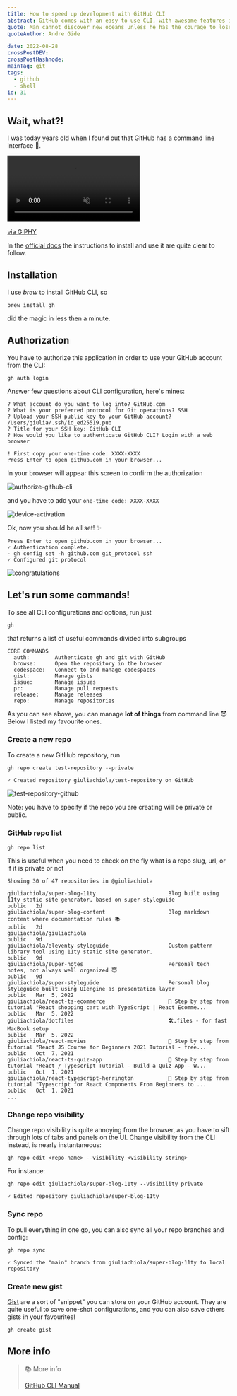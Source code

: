 ```yaml
---
title: How to speed up development with GitHub CLI
abstract: GitHub comes with an easy to use CLI, with awesome features in it.
quote: Man cannot discover new oceans unless he has the courage to lose sight of the shore.
quoteAuthor: Andre Gide

date: 2022-08-28
crossPostDEV: 
crossPostHashnode: 
mainTag: git
tags:
  - github
  - shell
id: 31
---
```


## Wait, what?!

I was today years old when I found out that GitHub has a command line interface 🤯.

<div class="s-giphy s-giphy--small-d">
  <video autoplay loop muted playsinline>
    <source src="https://i.giphy.com/media/zMpHQobxFfCE0/giphy.mp4" type="video/mp4">
  </video>
  <p><a href="https://media.giphy.com/media/zMpHQobxFfCE0/giphy.gif">via GIPHY</a></p>
</div>

In the [official docs](https://cli.github.com/) the instructions to install and use it are quite clear to follow.

## Installation

I use _brew_ to install GitHub CLI, so

```shell
brew install gh
```

did the magic in less then a minute.

## Authorization

You have to authorize this application in order to use your GitHub account from the CLI:

```shell
gh auth login
```

Answer few questions about CLI configuration, here's mines:

```shell
? What account do you want to log into? GitHub.com
? What is your preferred protocol for Git operations? SSH
? Upload your SSH public key to your GitHub account? /Users/giulia/.ssh/id_ed25519.pub
? Title for your SSH key: GitHub CLI
? How would you like to authenticate GitHub CLI? Login with a web browser

! First copy your one-time code: XXXX-XXXX
Press Enter to open github.com in your browser...
```

In your browser will appear this screen to confirm the authorization

![authorize-github-cli](https://res.cloudinary.com/giuliachiola/image/upload/v1662011978/super-blog/031-github-cli/authorize-github-cli_wzm6r5.png)

and you have to add your `one-time code: XXXX-XXXX`

![device-activation](https://res.cloudinary.com/giuliachiola/image/upload/v1662011978/super-blog/031-github-cli/device-activation_zsdjcw.png)

Ok, now you should be all set! ✨

```shell
Press Enter to open github.com in your browser...
✓ Authentication complete.
- gh config set -h github.com git_protocol ssh
✓ Configured git protocol
```

![congratulations](https://res.cloudinary.com/giuliachiola/image/upload/v1662011978/super-blog/031-github-cli/congratulations_a4rz5a.png)

## Let's run some commands!

To see all CLI configurations and options, run just

```shell
gh
```

that returns a list of useful commands divided into subgroups

```shell
CORE COMMANDS
  auth:        Authenticate gh and git with GitHub
  browse:      Open the repository in the browser
  codespace:   Connect to and manage codespaces
  gist:        Manage gists
  issue:       Manage issues
  pr:          Manage pull requests
  release:     Manage releases
  repo:        Manage repositories
```

As you can see above, you can manage **lot of things** from command line 😈 Below I listed my favourite ones.

### Create a new repo

To create a new GitHub repository, run

```shell
gh repo create test-repository --private

✓ Created repository giuliachiola/test-repository on GitHub
```

![test-repository-github](https://res.cloudinary.com/giuliachiola/image/upload/v1662012410/super-blog/031-github-cli/test-repository-github_hshmkm.png)


Note: you have to specify if the repo you are creating will be private or public.

### GitHub repo list

```shell
gh repo list
```

This is useful when you need to check on the fly what is a repo slug, url, or if it is private or not

```shell
Showing 30 of 47 repositories in @giuliachiola

giuliachiola/super-blog-11ty                       Blog built using 11ty static site generator, based on super-styleguide                public   2d
giuliachiola/super-blog-content                    Blog markdown content where documentation rules 📚                                    public   2d
giuliachiola/giuliachiola                                                                                                                public   9d
giuliachiola/eleventy-styleguide                   Custom pattern library tool using 11ty static site generator.                         public   9d
giuliachiola/super-notes                           Personal tech notes, not always well organized 😇                                     public   9d
giuliachiola/super-styleguide                      Personal blog styleguide built using UIengine as presentation layer                   public   Mar  5, 2022
giuliachiola/react-ts-ecommerce                    📒 Step by step from tutorial "React shopping cart with TypeScript | React Ecomme...  public   Mar  5, 2022
giuliachiola/dotfiles                              🛠.files - for fast MacBook setup                                                     public   Mar  5, 2022
giuliachiola/react-movies                          📒 Step by step from tutorial "React JS Course for Beginners 2021 Tutorial - free...  public   Oct  7, 2021
giuliachiola/react-ts-quiz-app                     📒 Step by step from tutorial "React / Typescript Tutorial - Build a Quiz App - W...  public   Oct  1, 2021
giuliachiola/react-typescript-herrington           📒 Step by step from tutorial "Typescript for React Components From Beginners to ...  public   Oct  1, 2021
...
```

### Change repo visibility

Change repo visibility is quite annoying from the browser, as you have to sift through lots of tabs and panels on the UI. Change visibility from the CLI instead, is nearly instantaneous:

```shell
gh repo edit <repo-name> --visibility <visibility-string>
```

For instance:

```shell
gh repo edit giuliachiola/super-blog-11ty --visibility private

✓ Edited repository giuliachiola/super-blog-11ty
```

### Sync repo

To pull everything in one go, you can also sync all your repo branches and config:

```shell
gh repo sync

✓ Synced the "main" branch from giuliachiola/super-blog-11ty to local repository
```

### Create new gist

[Gist](https://docs.github.com/en/get-started/writing-on-github/editing-and-sharing-content-with-gists/creating-gists) are a sort of "snippet" you can store on your GitHub account. They are quite useful to save one-shot configurations, and you can also save others gists in your favourites!

```shell
gh create gist
```

## More info

> 📚 More info
>
> [GitHub CLI Manual](https://cli.github.com/manual/)

